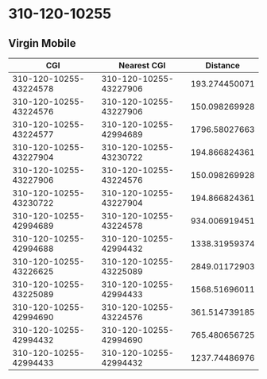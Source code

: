 # 310-120-10255
## Virgin Mobile


| CGI | Nearest CGI | Distance |
|-----|-------------|----------|
| 310-120-10255-43224578 | 310-120-10255-43227906 | 193.274450071 |
| 310-120-10255-43224576 | 310-120-10255-43227906 | 150.098269928 |
| 310-120-10255-43224577 | 310-120-10255-42994689 | 1796.58027663 |
| 310-120-10255-43227904 | 310-120-10255-43230722 | 194.866824361 |
| 310-120-10255-43227906 | 310-120-10255-43224576 | 150.098269928 |
| 310-120-10255-43230722 | 310-120-10255-43227904 | 194.866824361 |
| 310-120-10255-42994689 | 310-120-10255-43224578 | 934.006919451 |
| 310-120-10255-42994688 | 310-120-10255-42994432 | 1338.31959374 |
| 310-120-10255-43226625 | 310-120-10255-43225089 | 2849.01172903 |
| 310-120-10255-43225089 | 310-120-10255-42994433 | 1568.51696011 |
| 310-120-10255-42994690 | 310-120-10255-43224576 | 361.514739185 |
| 310-120-10255-42994432 | 310-120-10255-42994690 | 765.480656725 |
| 310-120-10255-42994433 | 310-120-10255-42994432 | 1237.74486976 |
